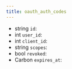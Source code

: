 ```yaml
---
title: oauth_auth_codes  
---
```


- <span class="type">string</span>  <span class="v-identifier">`id`</span>:
- <span class="type">int</span>  <span class="v-identifier">`user_id`</span>:
- <span class="type">int</span>  <span class="v-identifier">`client_id`</span>:
- <span class="type">string</span>  <span class="v-identifier">`scopes`</span>:
- <span class="type">bool</span>  <span class="v-identifier">`revoked`</span>:
- <span class="type">Carbon</span>  <span class="v-identifier">`expires_at`</span>:
